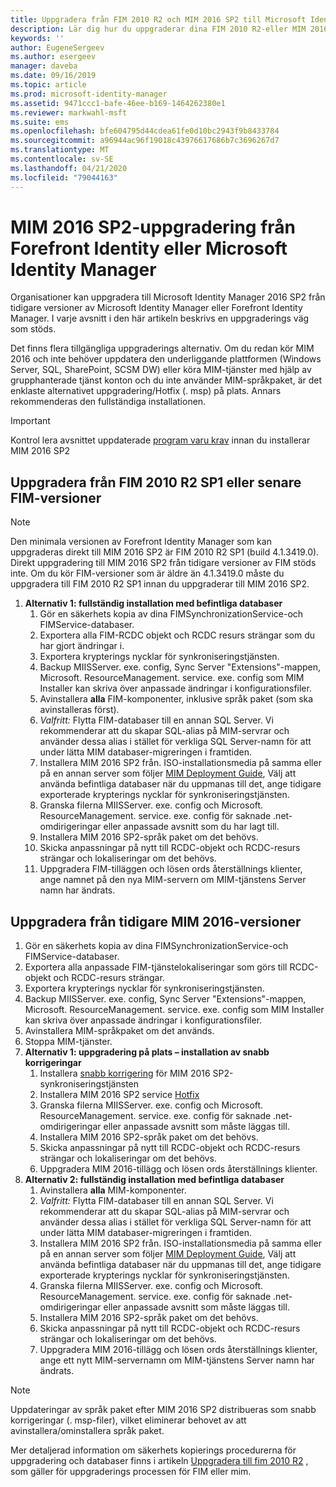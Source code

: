 ```yaml
---
title: Uppgradera från FIM 2010 R2 och MIM 2016 SP2 till Microsoft Identity Manager 2016 Service Pack 2 | Microsoft Docs
description: Lär dig hur du uppgraderar dina FIM 2010 R2-eller MIM 2016 SP2-komponenter och sedan installerar de komponenter som är nya i MIM 2016.
keywords: ''
author: EugeneSergeev
ms.author: esergeev
manager: daveba
ms.date: 09/16/2019
ms.topic: article
ms.prod: microsoft-identity-manager
ms.assetid: 9471ccc1-bafe-46ee-b169-1464262380e1
ms.reviewer: markwahl-msft
ms.suite: ems
ms.openlocfilehash: bfe604795d44cdea61fe0d10bc2943f9b8433784
ms.sourcegitcommit: a96944ac96f19018c43976617686b7c3696267d7
ms.translationtype: MT
ms.contentlocale: sv-SE
ms.lasthandoff: 04/21/2020
ms.locfileid: "79044163"
---
```

# <a name="mim-2016-sp2-upgrade--from-forefront-identity--or-microsoft-identity-manager"></a>MIM 2016 SP2-uppgradering från Forefront Identity eller Microsoft Identity Manager

Organisationer kan uppgradera till Microsoft Identity Manager 2016 SP2 från tidigare versioner av Microsoft Identity Manager eller Forefront Identity Manager.  I varje avsnitt i den här artikeln beskrivs en uppgraderings väg som stöds.

Det finns flera tillgängliga uppgraderings alternativ. Om du redan kör MIM 2016 och inte behöver uppdatera den underliggande plattformen (Windows Server, SQL, SharePoint, SCSM DW) eller köra MIM-tjänster med hjälp av grupphanterade tjänst konton och du inte använder MIM-språkpaket, är det enklaste alternativet uppgradering/Hotfix (. msp) på plats. Annars rekommenderas den fullständiga installationen.

> [!IMPORTANT]
> Kontrol lera avsnittet uppdaterade [program varu krav](prepare-server-ws2016.md#software-prerequisites) innan du installerar MIM 2016 SP2

## <a name="upgrade-from-fim-2010-r2-sp1-or-later-fim-builds"></a>Uppgradera från FIM 2010 R2 SP1 eller senare FIM-versioner

> [!NOTE]
> Den minimala versionen av Forefront Identity Manager som kan uppgraderas direkt till MIM 2016 SP2 är FIM 2010 R2 SP1 (build 4.1.3419.0). Direkt uppgradering till MIM 2016 SP2 från tidigare versioner av FIM stöds inte. Om du kör FIM-versioner som är äldre än 4.1.3419.0 måste du uppgradera till FIM 2010 R2 SP1 innan du uppgraderar till MIM 2016 SP2.

1. **Alternativ 1: fullständig installation med befintliga databaser**
    1. Gör en säkerhets kopia av dina FIMSynchronizationService-och FIMService-databaser.
    1. Exportera alla FIM-RCDC objekt och RCDC resurs strängar som du har gjort ändringar i.
    1. Exportera krypterings nycklar för synkroniseringstjänsten.
    1. Backup MIISServer. exe. config, Sync Server "Extensions"-mappen, Microsoft. ResourceManagement. service. exe. config som MIM Installer kan skriva över anpassade ändringar i konfigurationsfiler.
    1. Avinstallera **alla** FIM-komponenter, inklusive språk paket (som ska avinstalleras först).
    1. *Valfritt:* Flytta FIM-databaser till en annan SQL Server. Vi rekommenderar att du skapar SQL-alias på MIM-servrar och använder dessa alias i stället för verkliga SQL Server-namn för att under lätta MIM databaser-migreringen i framtiden.
    1. Installera MIM 2016 SP2 från. ISO-installationsmedia på samma eller på en annan server som följer [MIM Deployment Guide](microsoft-identity-manager-deploy.md), Välj att använda befintliga databaser när du uppmanas till det, ange tidigare exporterade krypterings nycklar för synkroniseringstjänsten.
    1. Granska filerna MIISServer. exe. config och Microsoft. ResourceManagement. service. exe. config för saknade .net-omdirigeringar eller anpassade avsnitt som du har lagt till.
    1. Installera MIM 2016 SP2-språk paket om det behövs.
    1. Skicka anpassningar på nytt till RCDC-objekt och RCDC-resurs strängar och lokaliseringar om det behövs.
    1. Uppgradera FIM-tilläggen och lösen ords återställnings klienter, ange namnet på den nya MIM-servern om MIM-tjänstens Server namn har ändrats.
    
## <a name="upgrade-from-previous-mim-2016-builds"></a>Uppgradera från tidigare MIM 2016-versioner
1. Gör en säkerhets kopia av dina FIMSynchronizationService-och FIMService-databaser.
1. Exportera alla anpassade FIM-tjänstelokaliseringar som görs till RCDC-objekt och RCDC-resurs strängar.
1. Exportera krypterings nycklar för synkroniseringstjänsten.
1. Backup MIISServer. exe. config, Sync Server "Extensions"-mappen, Microsoft. ResourceManagement. service. exe. config som MIM Installer kan skriva över anpassade ändringar i konfigurationsfiler.
1. Avinstallera MIM-språkpaket om det används.
1. Stoppa MIM-tjänster.
1. **Alternativ 1: uppgradering på plats – installation av snabb korrigeringar**
    1. Installera [snabb korrigering](https://www.microsoft.com/download/details.aspx?id=100412) för MIM 2016 SP2-synkroniseringstjänsten
    1. Installera MIM 2016 SP2 service [Hotfix](https://www.microsoft.com/download/details.aspx?id=100412)
    1. Granska filerna MIISServer. exe. config och Microsoft. ResourceManagement. service. exe. config för saknade .net-omdirigeringar eller anpassade avsnitt som måste läggas till.
    1. Installera MIM 2016 SP2-språk paket om det behövs.
    1. Skicka anpassningar på nytt till RCDC-objekt och RCDC-resurs strängar och lokaliseringar om det behövs.
    1. Uppgradera MIM 2016-tillägg och lösen ords återställnings klienter.
1. **Alternativ 2: fullständig installation med befintliga databaser**
    1. Avinstallera **alla** MIM-komponenter.
    1. *Valfritt:* Flytta FIM-databaser till en annan SQL Server. Vi rekommenderar att du skapar SQL-alias på MIM-servrar och använder dessa alias i stället för verkliga SQL Server-namn för att under lätta MIM databaser-migreringen i framtiden.
    1. Installera MIM 2016 SP2 från. ISO-installationsmedia på samma eller på en annan server som följer [MIM Deployment Guide](microsoft-identity-manager-deploy.md), Välj att använda befintliga databaser när du uppmanas till det, ange tidigare exporterade krypterings nycklar för synkroniseringstjänsten.
    1. Granska filerna MIISServer. exe. config och Microsoft. ResourceManagement. service. exe. config för saknade .net-omdirigeringar eller anpassade avsnitt som måste läggas till.
    1. Installera MIM 2016 SP2-språk paket om det behövs.
    1. Skicka anpassningar på nytt till RCDC-objekt och RCDC-resurs strängar och lokaliseringar om det behövs.
    1. Uppgradera MIM 2016-tillägg och lösen ords återställnings klienter, ange ett nytt MIM-servernamn om MIM-tjänstens Server namn har ändrats.

> [!NOTE]
> Uppdateringar av språk paket efter MIM 2016 SP2 distribueras som snabb korrigeringar (. msp-filer), vilket eliminerar behovet av att avinstallera/ominstallera språk paket.

Mer detaljerad information om säkerhets kopierings procedurerna för uppgradering och databaser finns i artikeln [Uppgradera till fim 2010 R2](https://docs.microsoft.com/previous-versions/mim/jj134291%28v%3dws.10%29) , som gäller för uppgraderings processen för FIM eller mim.
